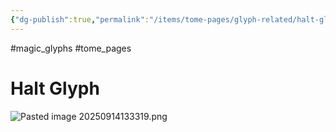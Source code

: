 ```yaml
---
{"dg-publish":true,"permalink":"/items/tome-pages/glyph-related/halt-glyph/"}
---
```


#magic_glyphs #tome_pages
# Halt Glyph

![Pasted image 20250914133319.png](/img/user/items/tome%20pages/image%20files/Pasted%20image%2020250914133319.png)